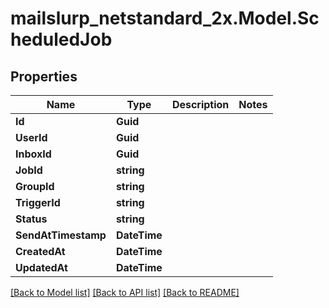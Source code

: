 # mailslurp_netstandard_2x.Model.ScheduledJob

## Properties

Name | Type | Description | Notes
------------ | ------------- | ------------- | -------------
**Id** | **Guid** |  | 
**UserId** | **Guid** |  | 
**InboxId** | **Guid** |  | 
**JobId** | **string** |  | 
**GroupId** | **string** |  | 
**TriggerId** | **string** |  | 
**Status** | **string** |  | 
**SendAtTimestamp** | **DateTime** |  | 
**CreatedAt** | **DateTime** |  | 
**UpdatedAt** | **DateTime** |  | 

[[Back to Model list]](../README#documentation-for-models) [[Back to API list]](../README#documentation-for-api-endpoints) [[Back to README]](../README)

